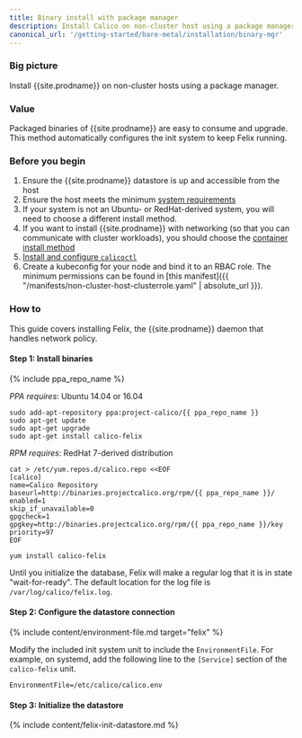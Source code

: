 ```yaml
---
title: Binary install with package manager
description: Install Calico on non-cluster host using a package manager.
canonical_url: '/getting-started/bare-metal/installation/binary-mgr'
---
```


### Big picture
Install {{site.prodname}} on non-cluster hosts using a package manager.

### Value
Packaged binaries of {{site.prodname}} are easy to consume and upgrade. This method automatically configures the init system to keep Felix running.

### Before you begin

1. Ensure the {{site.prodname}} datastore is up and accessible from the host
2. Ensure the host meets the minimum [system requirements](../requirements)
3. If your system is not an Ubuntu- or RedHat-derived system, you will need to choose a different install method.
4. If you want to install {{site.prodname}} with networking (so that you can communicate with cluster workloads), you should choose the [container install method](./container)
5. [Install and configure `calicoctl`]({{site.baseurl}}/maintenance/clis/calicoctl/)
6. Create a kubeconfig for your node and bind it to an RBAC role. The minimum permissions can be found in [this manifest]({{ "/manifests/non-cluster-host-clusterrole.yaml" | absolute_url }}).


### How to

This guide covers installing Felix, the {{site.prodname}} daemon that handles network policy.

#### Step 1: Install binaries

{% include ppa_repo_name %}

*PPA requires*: Ubuntu 14.04 or 16.04

    sudo add-apt-repository ppa:project-calico/{{ ppa_repo_name }}
    sudo apt-get update
    sudo apt-get upgrade
    sudo apt-get install calico-felix

*RPM requires*: RedHat 7-derived distribution

    cat > /etc/yum.repos.d/calico.repo <<EOF
    [calico]
    name=Calico Repository
    baseurl=http://binaries.projectcalico.org/rpm/{{ ppa_repo_name }}/
    enabled=1
    skip_if_unavailable=0
    gpgcheck=1
    gpgkey=http://binaries.projectcalico.org/rpm/{{ ppa_repo_name }}/key
    priority=97
    EOF

    yum install calico-felix

Until you initialize the database, Felix will make a regular log that it
is in state "wait-for-ready". The default location for the log file is
`/var/log/calico/felix.log`.

#### Step 2: Configure the datastore connection

{% include content/environment-file.md target="felix" %}

Modify the included init system unit to include the `EnvironmentFile`.  For example, on systemd, add the following line to the `[Service]` section of the `calico-felix` unit.

```
EnvironmentFile=/etc/calico/calico.env
```

#### Step 3: Initialize the datastore

{% include content/felix-init-datastore.md %}
